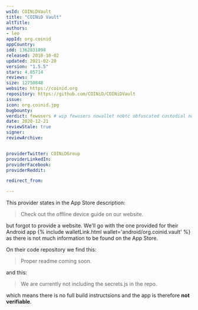 ```yaml
---
wsId: COINiDVault
title: "COINiD Vault"
altTitle: 
authors:
- leo
appId: org.coinid
appCountry: 
idd: 1362831898
released: 2018-10-02
updated: 2021-02-20
version: "1.5.5"
stars: 4.85714
reviews: 7
size: 12750848
website: https://coinid.org
repository: https://github.com/COINiD/COINiDVault
issue: 
icon: org.coinid.jpg
bugbounty: 
verdict: fewusers # wip fewusers nowallet nobtc obfuscated custodial nosource nonverifiable reproducible bounty defunct
date: 2020-12-21
reviewStale: true
signer: 
reviewArchive:


providerTwitter: COINiDGroup
providerLinkedIn: 
providerFacebook: 
providerReddit: 

redirect_from:

---
```


This provider states in the App Store description:

> Check out the offline device guide on our website.

but forgot to provide a website. We'll go with the one provided for their Android app
{% include walletLink.html wallet='android/org.coinid.vault' %} as there is not much information to
be found on the App Store.

On their code repository we find this:

> Proper readme coming soon.

and this: 

> We are currently not including the secrets.js in the repo.

which means there is no full build instructsions and the app is therefore
**not verifiable**.
